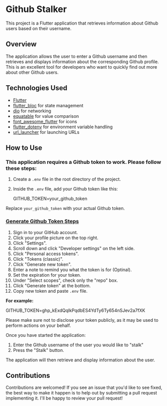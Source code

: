 # Github Stalker

This project is a Flutter application that retrieves information about Github users based on their username. 

## Overview

The application allows the user to enter a Github username and then retrieves and displays information about the corresponding Github profile. This is an excellent tool for developers who want to quickly find out more about other Github users.

## Technologies Used

- [Flutter](https://flutter.dev/)
- [flutter_bloc](https://pub.dev/packages/flutter_bloc) for state management
- [dio](https://pub.dev/packages/dio) for networking
- [equatable](https://pub.dev/packages/equatable) for value comparison
- [font_awesome_flutter](https://pub.dev/packages/font_awesome_flutter) for icons
- [flutter_dotenv](https://pub.dev/packages/flutter_dotenv) for environment variable handling
- [url_launcher](https://pub.dev/packages/url_launcher) for launching URLs


## How to Use

### This application requires a Github token to work. Please follow these steps:

1. Create a `.env` file in the root directory of the project.

2. Inside the `.env` file, add your Github token like this: 

   GITHUB_TOKEN=your_github_token

Replace `your_github_token` with your actual Github token.

### [Generate Github Token Steps](https://github.com/settings/tokens/new)
1. Sign in to your GitHub account.</br>
2. Click your profile picture on the top right.</br>
3. Click "Settings".</br>
4. Scroll down and click "Developer settings" on the left side.</br>
5. Click "Personal access tokens".</br>
6. Click "Tokens (classic)".</br>
7. Click "Generate new token".</br>
8. Enter a note to remind you what the token is for (Optinal).</br>
9. Set the expiration for your token.</br>
10. Under "Select scopes", check only the "repo" box.</br>
11. Click "Generate token" at the bottom.</br>
12. Copy new token and paste `.env` file.

<b>For example:</b>

  GITHUB_TOKEN=ghp_kExdQqlkPqdbES4YdTy6Ty654nSJev2a7fXK

Please make sure not to disclose your token publicly, as it may be used to perform actions on your behalf.

Once you have started the application:

1. Enter the Github username of the user you would like to "stalk"
2. Press the "Stalk" button.

The application will then retrieve and display information about the user.

## Contributions

Contributions are welcomed! If you see an issue that you'd like to see fixed, the best way to make it happen is to help out by submitting a pull request implementing it. I'll be happy to review your pull request!

